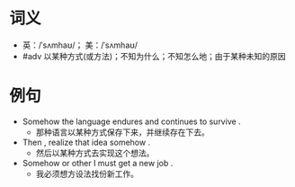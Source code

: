 # 词义
- 英：/ˈsʌmhaʊ/； 美：/ˈsʌmhaʊ/
- #adv 以某种方式(或方法)；不知为什么；不知怎么地；由于某种未知的原因
# 例句
- Somehow the language endures and continues to survive .
	- 那种语言以某种方式保存下来，并继续存在下去。
- Then , realize that idea somehow .
	- 然后以某种方式去实现这个想法。
- Somehow or other I must get a new job .
	- 我必须想方设法找份新工作。
